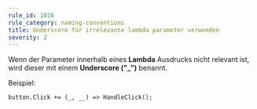 ```yaml
---
rule_id: 1016
rule_category: naming-conventions
title: Underscore für irrelevante lambda parameter verwenden
severity: 2
---
```

Wenn der Parameter innerhalb eines **Lambda** Ausdrucks nicht relevant ist, wird dieser mit einem **Underscore ("_")** benannt.

Beispiel:
```
button.Click += (_, __) => HandleClick();
```